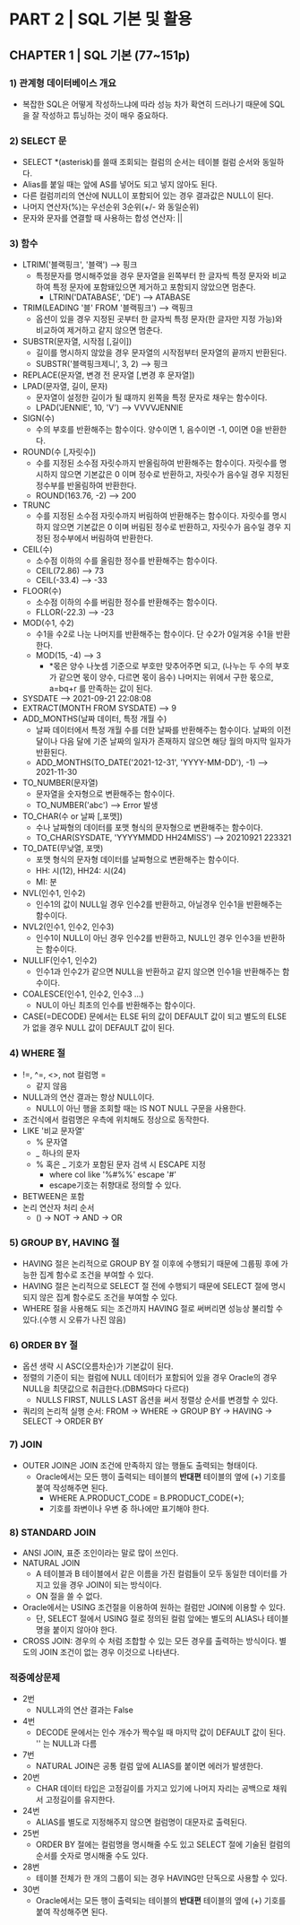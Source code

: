 # PART 2 | SQL 기본 및 활용

## CHAPTER 1 | SQL 기본 (77~151p)

### 1) 관계형 데이터베이스 개요
- 복잡한 SQL은 어떻게 작성하느냐에 따라 성능 차가 확연히 드러나기 때문에 SQL을 잘 작성하고 튜닝하는 것이 매우 중요하다.


### 2) SELECT 문
- SELECT *(asterisk)를 쓸때 조회되는 컬럼의 순서는 테이블 컬럼 순서와 동일하다.
- Alias를 붙일 때는 앞에 AS를 넣어도 되고 넣지 않아도 된다.
- 다른 컬럼끼리의 연산에 NULL이 포함되어 있는 경우 결과값은 NULL이 된다.
- 나머지 연산자(%)는 우선순위 3순위(+/- 와 동일순위)
- 문자와 문자를 연결할 때 사용하는 합성 연산자: ||


### 3) 함수
- LTRIM('블랙핑크', '블랙') --> 핑크
  - 특정문자를 명시해주었을 경우 문자열을 왼쪽부터 한 글자씩 특정 문자와 비교하여 특정 문자에 포함돼있으면 제거하고 포함되지 않았으면 멈춘다.
    - LTRIN('DATABASE', 'DE') --> ATABASE
- TRIM(LEADING '블' FROM '블랙핑크') --> 랙핑크
  - 옵션이 있을 경우 지정된 곳부터 한 글자씩 특정 문자(한 글자만 지정 가능)와 비교하여 제거하고 같지 않으면 멈춘다.
- SUBSTR(문자열, 시작점 [,길이])
  - 길이를 명시하지 않았을 경우 문자열의 시작점부터 문자열의 끝까지 반환된다.
  - SUBSTR('블랙핑크제니', 3, 2) --> 핑크
- REPLACE(문자열, 변경 전 문자열 [,변경 후 문자열])
- LPAD(문자열, 길이, 문자)
  - 문자열이 설정한 길이가 될 떄까지 왼쪽을 특정 문자로 채우는 함수이다.
  - LPAD('JENNIE', 10, 'V') --> VVVVJENNIE
- SIGN(수)
  - 수의 부호를 반환해주는 함수이다. 양수이면 1, 음수이면 -1, 0이면 0을 반환한다.
- ROUND(수 [,자릿수])
  - 수를 지정된 소수점 자릿수까지 반올림하여 반환해주는 함수이다. 자릿수를 명시하지 않으면 기본값은 0 이며 정수로 반환하고, 자릿수가 음수일 경우 지정된 정수부를 반올림하여 반환한다.
  - ROUND(163.76, -2) --> 200
- TRUNC
  - 수를 지정된 소수점 자릿수까지 버림하여 반환해주는 함수이다. 자릿수를 명시하지 않으면 기본값은 0 이며 버림된 정수로 반환하고, 자릿수가 음수일 경우 지정된 정수부에서 버림하여 반환한다.
- CEIL(수)
  - 소수점 이하의 수를 올림한 정수를 반환해주는 함수이다.
  - CEIL(72.86) --> 73
  - CEIL(-33.4) --> -33
- FLOOR(수)
  - 소수점 이하의 수를 버림한 정수를 반환해주는 함수이다.
  - FLLOR(-22.3) --> -23
- MOD(수1, 수2)
  - 수1을 수2로 나눈 나머지를 반환해주는 함수이다. 단 수2가 0일겨웅 수1을 반환한다.
  - MOD(15, -4) --> 3
    - *몫은 양수 나눗셈 기준으로 부호만 맞추어주면 되고, (나누는 두 수의 부호가 같으면 몫이 양수, 다르면 몫이 음수) 나머지는 위에서 구한 몫으로, a=bq+r 를 만족하는 값이 된다.
- SYSDATE --> 2021-09-21 22:08:08
- EXTRACT(MONTH FROM SYSDATE) --> 9
- ADD_MONTHS(날짜 데이터, 특정 개월 수)
  - 날짜 데이터에서 특정 개월 수를 더한 날짜를 반환해주는 함수이다. 날짜의 이전 달이나 다음 달에 기준 날짜의 일자가 존재하지 않으면 해당 월의 마지막 일자가 반환된다.
  - ADD_MONTHS(TO_DATE('2021-12-31', 'YYYY-MM-DD'), -1) --> 2021-11-30
- TO_NUMBER(문자열)
  - 문자열을 숫자형으로 변환해주는 함수이다.
  - TO_NUMBER('abc') --> Error 발생
- TO_CHAR(수 or 날짜 [,포맷])
  - 수나 날짜형의 데이터를 포맷 형식의 문자형으로 변환해주는 함수이다.
  - TO_CHAR(SYSDATE, 'YYYYMMDD HH24MISS') --> 20210921 223321
- TO_DATE(무낮열, 포맷)
  - 포맷 형식의 문자형 데이터를 날짜형으로 변환해주는 함수이다.
  - HH: 시(12), HH24: 시(24)
  - MI: 분
- NVL(인수1, 인수2)
  - 인수1의 값이 NULL일 경우 인수2를 반환하고, 아닐경우 인수1을 반환해주는 함수이다.
- NVL2(인수1, 인수2, 인수3)
  - 인수1이 NULL이 아닌 경우 인수2를 반환하고, NULL인 경우 인수3을 반환하는 함수이다.
- NULLIF(인수1, 인수2)
  - 인수1과 인수2가 같으면 NULL을 반환하고 같지 않으면 인수1을 반환해주는 함수이다.
- COALESCE(인수1, 인수2, 인수3 ...)
  - NUL이 아닌 최초의 인수를 반환해주는 함수이다.
- CASE(=DECODE) 문에서는 ELSE 뒤의 값이 DEFAULT 값이 되고 별도의 ELSE가 없을 경우 NULL 값이 DEFAULT 값이 된다.


### 4) WHERE 절
- !=, ^=, <>, not 컬럼명 =
  - 같지 않음
- NULL과의 연산 결과는 항상 NULL이다.
  - NULL이 아닌 행을 조회할 때는 IS NOT NULL 구문을 사용한다.
- 조건식에서 컬럼명은 우측에 위치해도 정상으로 동작한다.
- LIKE '비교 문자열'
  - % 문자열
  - _ 하나의 문자
  - % 혹은 _ 기호가 포함된 문자 검색 시 ESCAPE 지정
    - where col like '%#%%' escape '#'
    - escape기호는 취향대로 정의할 수 있다.
- BETWEEN은 포함
- 논리 연산자 처리 순서
  - () -> NOT -> AND -> OR


### 5) GROUP BY, HAVING 절
- HAVING 절은 논리적으로 GROUP BY 절 이후에 수행되기 때문에 그룹핑 후에 가능한 집계 함수로 조건을 부여할 수 있다.
- HAVING 절은 논리적으로 SELECT 절 전에 수행되기 때문에 SELECT 절에 명시되지 않은 집계 함수로도 조건을 부여할 수 있다.
- WHERE 절을 사용해도 되는 조건까지 HAVING 절로 써버리면 성능상 불리할 수 있다.(수행 시 오류가 나진 않음)


### 6) ORDER BY 절
- 옵션 생략 시 ASC(오름차순)가 기본값이 된다.
- 정렬의 기준이 되는 컬럼에 NULL 데이터가 포함되어 있을 경우 Oracle의 경우 NULL을 최댓값으로 취급한다.(DBMS마다 다르다)
  - NULLS FIRST, NULLS LAST 옵션을 써서 정렬상 순서를 변경할 수 있다.
- 쿼리의 논리적 실행 순서: FROM -> WHERE -> GROUP BY -> HAVING -> SELECT -> ORDER BY


### 7) JOIN
- OUTER JOIN은 JOIN 조건에 만족하지 않는 행들도 출력되는 형태이다.
  - Oracle에서는 모든 행이 출력되는 테이블의 **반대편** 테이블의 옆에 (+) 기호를 붙여 작성해주면 된다.
    - WHERE A.PRODUCT_CODE = B.PRODUCT_CODE(+);
    - 기호를 좌변이나 우변 중 하나에만 표기해야 한다.


### 8) STANDARD JOIN
- ANSI JOIN, 표준 조인이라는 말로 많이 쓰인다.
- NATURAL JOIN
  - A 테이블과 B 테이블에서 같은 이름을 가진 컬럼들이 모두 동일한 데이터를 가지고 있을 경우 JOIN이 되는 방식이다.
  - ON 절을 쓸 수 없다.
- Oracle에서는 USING 조건절을 이용하여 원하는 컬럼만 JOIN에 이용할 수 있다.
  - 단, SELECT 절에서 USING 절로 정의된 컬럼 앞에는 별도의 ALIAS나 테이블명을 붙이지 않아야 한다.
- CROSS JOIN: 경우의 수 처럼 조합할 수 있는 모든 경우를 출력하는 방식이다. 별도의 JOIN 조건이 없는 경우 이것으로 나타낸다.


### 적중예상문제
- 2번
  - NULL과의 연산 결과는 False
- 4번
  - DECODE 문에서는 인수 개수가 짝수일 때 마지막 값이 DEFAULT 값이 된다. '' 는 NULL과 다름
- 7번
  - NATURAL JOIN은 공통 컬럼 앞에 ALIAS를 붙이면 에러가 발생한다.
- 20번
  - CHAR 데이터 타입은 고정길이를 가지고 있기에 나머지 자리는 공백으로 채워서 고정길이를 유지한다.
- 24번
  - ALIAS를 별도로 지정해주지 않으면 컬럼명이 대문자로 출력된다.
- 25번
  - ORDER BY 절에는 컬럼명을 명시해줄 수도 있고 SELECT 절에 기술된 컬럼의 순서를 숫자로 명시해줄 수도 있다.
- 28번
  - 테이블 전체가 한 개의 그룹이 되는 경우 HAVING만 단독으로 사용할 수 있다.
- 30번
  - Oracle에서는 모든 행이 출력되는 테이블의 **반대편** 테이블의 옆에 (+) 기호를 붙여 작성해주면 된다.
